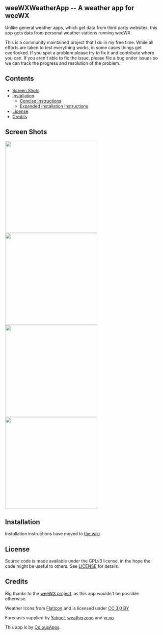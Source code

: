 ## weeWXWeatherApp -- A weather app for weeWX

Unlike general weather apps, which get data from third party websites, this app gets data from personal weather stations running weeWX.

This is a community maintained project that I do in my free time. While all efforts are taken to test everything works, in some cases things get overlooked. If you spot a problem please try to fix it and contribute where you can. If you aren't able to fix the issue, please file a bug under issues so we can track the progress and resolution of the problem.

## Contents

 - [Screen Shots](#screen-shots)
 - [Installation](https://github.com/evilbunny2008/weeWXWeatherApp/wiki)
   - [Concise Instructions](https://github.com/evilbunny2008/weeWXWeatherApp/wiki#concise-instructions)
   - [Expanded Installation Instructions](https://github.com/evilbunny2008/weeWXWeatherApp/wiki#expanded-installation-instructions)
 - [License](#license)
 - [Credits](#credits)

## Screen Shots

<img width="300px" src="https://github.com/evilbunny2008/weeWXWeatherApp/raw/master/screenshots/Screenshot_20181021-181146.jpg"> <img width="300px" src="https://github.com/evilbunny2008/weeWXWeatherApp/blob/master/screenshots/Screenshot_20181021-181157.jpg"> <img width="300px" src="https://github.com/evilbunny2008/weeWXWeatherApp/blob/master/screenshots/Screenshot_20181021-181214.jpg">
<img width="300px" src="https://github.com/evilbunny2008/weeWXWeatherApp/blob/master/screenshots/Screenshot_20181021-181247.jpg"><br>

## Installation

Installation instructions have moved to [the wiki](https://github.com/evilbunny2008/weeWXWeatherApp/wiki/home)

## License

Source code is made available under the GPLv3 license, in the hope the code might be useful to others. See [LICENSE](LICENSE) for details.

## Credits

Big thanks to the [weeWX project](http://weeWX.com), as this app wouldn't be possible otherwise.

Weather Icons from [FlatIcon](https://www.flaticon.com) and is licensed under [CC 3.0 BY](http://creativecommons.org/licenses/by/3.0/)

Forecasts supplied by [Yahoo!](https://www.yahoo.com/?ilc=401), [weatherzone](https://weatherzone.com.au) and [yr.no](https://hjelp.yr.no/hc/en-us/articles/360001940793-Free-weather-data-service-from-Yr)

This app is by [OdiousApps](https://odiousapps.com).
